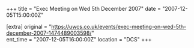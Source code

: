 +++
title = "Exec Meeting on Wed 5th December 2007"
date = "2007-12-05T15:00:00Z"

[extra]
original = "https://uwcs.co.uk/events/exec-meeting-on-wed-5th-december-2007-1474489003598/"    
ent_time = "2007-12-05T16:00:00Z"
location = "DCS"
+++



